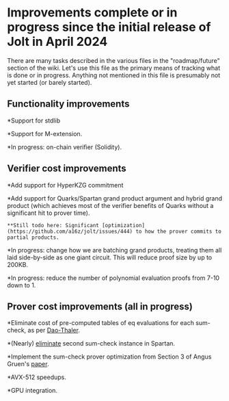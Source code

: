 # Improvements complete or in progress since the initial release of Jolt in April 2024

There are many tasks described in the various files in the "roadmap/future" section of the wiki. 
Let's use this file as the primary means of tracking what is done or in progress. Anything
not mentioned in this file is presumably not yet started (or barely started). 

## Functionality improvements

*Support for stdlib

*Support for M-extension.

*In progress: on-chain verifier (Solidity). 

## Verifier cost improvements

*Add support for HyperKZG commitment

*Add support for Quarks/Spartan grand product argument and hybrid grand product 
(which achieves most of the verifier benefits of Quarks without a significant hit to prover time).
    
    **Still todo here: Significant [optimization](https://github.com/a16z/jolt/issues/444) to how the prover commits to partial products. 

*In progress: change how we are batching grand products, treating them all laid side-by-side as one giant circuit. This
will reduce proof size by up to 200KB.

*In progress: reduce the number of polynomial evaluation proofs from 7-10 down to 1. 

## Prover cost improvements (all in progress)

*Eliminate cost of pre-computed tables of eq evaluations for each sum-check,
as per [Dao-Thaler](https://eprint.iacr.org/2024/1210).

*(Nearly) [eliminate](https://github.com/a16z/jolt/issues/347) second sum-check instance in Spartan.

*Implement the sum-check prover optimization from Section 3 of Angus Gruen's [paper](https://eprint.iacr.org/2024/108).

*AVX-512 speedups.

*GPU integration. 
